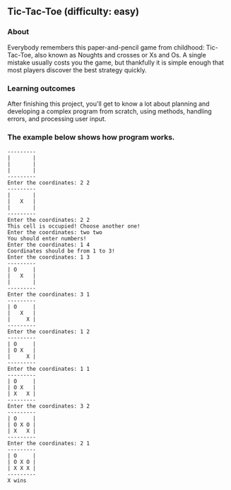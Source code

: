 ## Tic-Tac-Toe (difficulty: [](https://hyperskill.org/static/icons/difficulty-levels/level-0.svg) easy)
### About
Everybody remembers this paper-and-pencil game from childhood: Tic-Tac-Toe, also known as Noughts and crosses or Xs and Os. 
A single mistake usually costs you the game, but thankfully it is simple enough that most players discover the best strategy 
quickly.
### Learning outcomes
After finishing this project, you'll get to know a lot about planning and developing a complex program from scratch, using methods, handling errors, and processing user input.
### The example below shows how program works.
 
    ---------
    |       |
    |       |
    |       |
    ---------
    Enter the coordinates: 2 2
    ---------
    |       |
    |   X   |
    |       |
    ---------
    Enter the coordinates: 2 2
    This cell is occupied! Choose another one!
    Enter the coordinates: two two
    You should enter numbers!
    Enter the coordinates: 1 4
    Coordinates should be from 1 to 3!
    Enter the coordinates: 1 3
    ---------
    | O     |
    |   X   |
    |       |
    ---------
    Enter the coordinates: 3 1
    ---------
    | O     |
    |   X   |
    |     X |
    ---------
    Enter the coordinates: 1 2
    ---------
    | O     |
    | O X   |
    |     X |
    ---------
    Enter the coordinates: 1 1
    ---------
    | O     |
    | O X   |
    | X   X |
    ---------
    Enter the coordinates: 3 2
    ---------
    | O     |
    | O X O |
    | X   X |
    ---------
    Enter the coordinates: 2 1
    ---------
    | O     |
    | O X O |
    | X X X |
    ---------
    X wins
